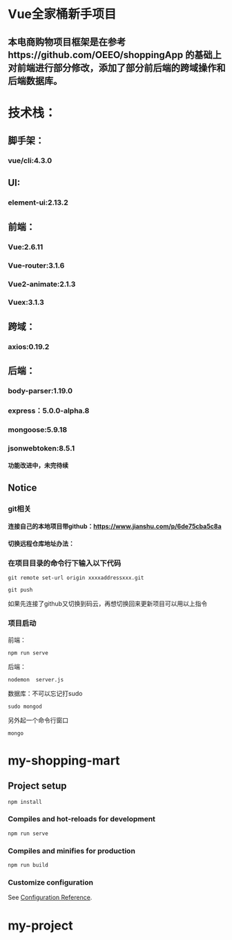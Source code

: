 # Vue全家桶新手项目
## 本电商购物项目框架是在参考https://github.com/OEEO/shoppingApp 的基础上对前端进行部分修改，添加了部分前后端的跨域操作和后端数据库。
# 技术栈：
## 脚手架：
### vue/cli:4.3.0
## UI:
### element-ui:2.13.2
## 前端：
### Vue:2.6.11
### Vue-router:3.1.6
### Vue2-animate:2.1.3
### Vuex:3.1.3
## 跨域：
### axios:0.19.2
## 后端：
### body-parser:1.19.0
### express：5.0.0-alpha.8
### mongoose:5.9.18
### jsonwebtoken:8.5.1
#### 功能改进中，未完待续

## Notice
### git相关
#### 连接自己的本地项目带github：https://www.jianshu.com/p/6de75cba5c8a
#### 切换远程仓库地址办法：
### 在项目目录的命令行下输入以下代码
```
git remote set-url origin xxxxaddressxxx.git
```
```
git push
```
如果先连接了github又切换到码云，再想切换回来更新项目可以用以上指令
### 项目启动
前端：
```
npm run serve
```
后端：
```
nodemon  server.js
```
数据库：不可以忘记打sudo
```
sudo mongod
```
另外起一个命令行窗口
```
mongo
```


# my-shopping-mart

## Project setup
```
npm install
```

### Compiles and hot-reloads for development
```
npm run serve
```

### Compiles and minifies for production
```
npm run build
```

### Customize configuration
See [Configuration Reference](https://cli.vuejs.org/config/).
# my-project

